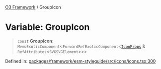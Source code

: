 [O3 Framework](../API.md) / GroupIcon

# Variable: GroupIcon

> `const` **GroupIcon**: `MemoExoticComponent`\<`ForwardRefExoticComponent`\<[`IconProps`](../type-aliases/IconProps.md) & `RefAttributes`\<`SVGSVGElement`\>\>\>

Defined in: [packages/framework/esm-styleguide/src/icons/icons.tsx:300](https://github.com/its-kios09/openmrs-esm-core/blob/main/packages/framework/esm-styleguide/src/icons/icons.tsx#L300)
